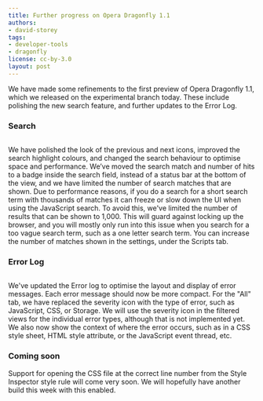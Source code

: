 ```yaml
---
title: Further progress on Opera Dragonfly 1.1
authors:
- david-storey
tags:
- developer-tools
- dragonfly
license: cc-by-3.0
layout: post
---
```


<p>We have made some refinements to the first preview of Opera Dragonfly 1.1, which we released on the experimental branch today. These include polishing the new search feature, and further updates to the Error Log.</p>

<h3>Search</h3>

<img src="{{ page.id }}/Screen%20shot%202011-06-21%20at%2023.11.17.png" alt="" />

<p>We have polished the look of the previous and next icons, improved the search highlight colours, and changed the search behaviour to optimise space and performance. We’ve moved the search match and number of hits to a badge inside the search field, instead of a status bar at the bottom of the view, and we have limited the number of search matches that are shown. Due to performance reasons, if you do a search for a short search term with thousands of matches it can freeze or slow down the UI when using the JavaScript search. To avoid this, we&#39;ve limited the number of results that can be shown to 1,000. This will guard against locking up the browser, and you will mostly only run into this issue when you search for a too vague search term, such as a one letter search term. You can increase the number of matches shown in the settings, under the Scripts tab.</p>

<h3>Error Log</h3>

<img src="{{ page.id }}/Screen%20shot%202011-06-21%20at%2023.51.48.png" alt="" />

<p>We&#39;ve updated the Error log to optimise the layout and display of error messages. Each error message should now be more compact. For the &quot;All&quot; tab, we have replaced the severity icon with the type of error, such as JavaScript, CSS, or Storage. We will use the severity icon in the filtered views for the individual error types, although that is not implemented yet. We also now show the context of where the error occurs, such as in a CSS style sheet, HTML style attribute, or the JavaScript event thread, etc.</p>

<h3>Coming soon</h3>

<p>Support for opening the CSS file at the correct line number from the Style Inspector style rule  will come very soon. We will hopefully have another build this week with this enabled.</p>


